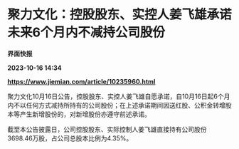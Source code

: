 # 聚力文化：控股股东、实控人姜飞雄承诺未来6个月内不减持公司股份
**界面快报**

**2023-10-16 14:34**

**https://www.jiemian.com/article/10235960.html**

聚力文化10月16日公告，控股股东、实控人姜飞雄自愿承诺，自10月16日起6个月内不以任何方式减持所持有的公司股份；在上述承诺期间因送红股、公积金转增股本等产生新增股份的，对新增股份亦遵守前述承诺。

截至本公告披露日，公司控股股东、实际控制人姜飞雄直接持有公司股份3698.46万股，占公司总股本比例为4.35%。